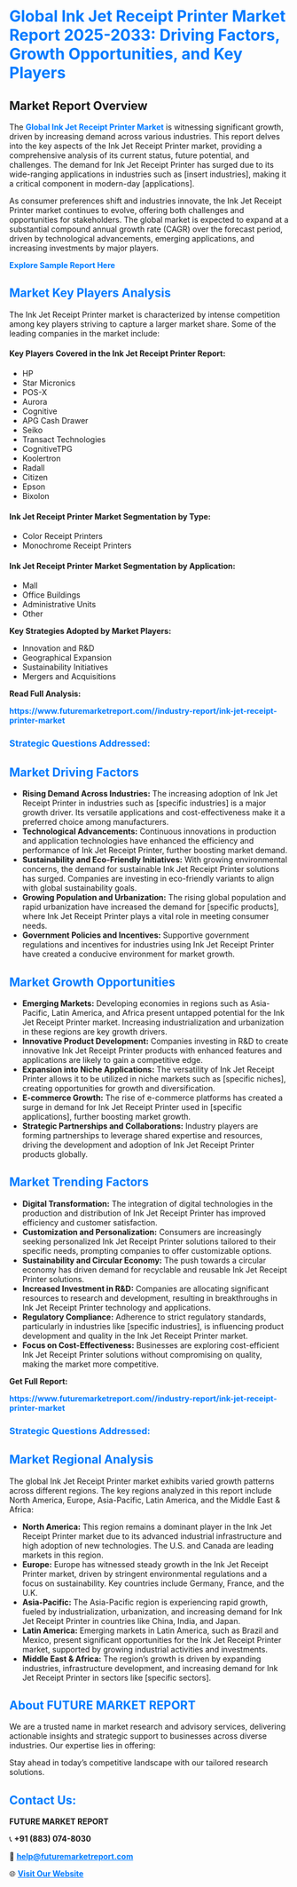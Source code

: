 <h1 style="color: #007BFF;">Global Ink Jet Receipt Printer Market Report 2025-2033: Driving Factors, Growth Opportunities, and Key Players</h1>

<section id="overview">
<h2>Market Report Overview</h2>
<p>The <a href="https://www.futuremarketreport.com//industry-report/ink-jet-receipt-printer-market" style="color: #007BFF; text-decoration: none;"><strong>Global Ink Jet Receipt Printer Market</strong></a> is witnessing significant growth, driven by increasing demand across various industries. This report delves into the key aspects of the Ink Jet Receipt Printer market, providing a comprehensive analysis of its current status, future potential, and challenges. The demand for Ink Jet Receipt Printer has surged due to its wide-ranging applications in industries such as [insert industries], making it a critical component in modern-day [applications].</p>
<p>As consumer preferences shift and industries innovate, the Ink Jet Receipt Printer market continues to evolve, offering both challenges and opportunities for stakeholders. The global market is expected to expand at a substantial compound annual growth rate (CAGR) over the forecast period, driven by technological advancements, emerging applications, and increasing investments by major players.</p>
</section>

<section id="overview">
<p><a href="https://www.futuremarketreport.com//request-sample/reportId=89921" style="color: #007BFF; text-decoration: none;"><strong>Explore Sample Report Here</strong></a></p>
</section>

<section id="key-players">
<h2 style="color: #007BFF;">Market Key Players Analysis</h2>
<p>The Ink Jet Receipt Printer market is characterized by intense competition among key players striving to capture a larger market share. Some of the leading companies in the market include:</p>
<h4>Key Players Covered in the Ink Jet Receipt Printer Report:</h4>
<ul><li>HP</li><li>Star Micronics</li><li>POS-X</li><li>Aurora</li><li>Cognitive</li><li>APG Cash Drawer</li><li>Seiko</li><li>Transact Technologies</li><li>CognitiveTPG</li><li>Koolertron</li><li>Radall</li><li>Citizen</li><li>Epson</li><li>Bixolon</li></ul>
<h4>Ink Jet Receipt Printer Market Segmentation by Type:</h4>
<ul><li>Color Receipt Printers</li><li>Monochrome Receipt Printers</li></ul>

<h4>Ink Jet Receipt Printer Market Segmentation by Application:</h4>
<ul><li>Mall</li><li>Office Buildings</li><li>Administrative Units</li><li>Other</li></ul>
<p><strong>Key Strategies Adopted by Market Players:</strong></p>
<ul>
<li>Innovation and R&D</li>
<li>Geographical Expansion</li>
<li>Sustainability Initiatives</li>
<li>Mergers and Acquisitions</li>
</ul>
</section>

<section>
<p><strong>Read Full Analysis: </strong></p><a href="https://www.futuremarketreport.com//industry-report/ink-jet-receipt-printer-market" style="color: #007BFF; text-decoration: none;"><strong>https://www.futuremarketreport.com//industry-report/ink-jet-receipt-printer-market</strong></a>
<h3 style="color: #007BFF;">Strategic Questions Addressed:</h3>
</section>

<section id="driving-factors">
<h2 style="color: #007BFF;">Market Driving Factors</h2>
<ul>
<li><strong>Rising Demand Across Industries:</strong> The increasing adoption of Ink Jet Receipt Printer in industries such as [specific industries] is a major growth driver. Its versatile applications and cost-effectiveness make it a preferred choice among manufacturers.</li>
<li><strong>Technological Advancements:</strong> Continuous innovations in production and application technologies have enhanced the efficiency and performance of Ink Jet Receipt Printer, further boosting market demand.</li>
<li><strong>Sustainability and Eco-Friendly Initiatives:</strong> With growing environmental concerns, the demand for sustainable Ink Jet Receipt Printer solutions has surged. Companies are investing in eco-friendly variants to align with global sustainability goals.</li>
<li><strong>Growing Population and Urbanization:</strong> The rising global population and rapid urbanization have increased the demand for [specific products], where Ink Jet Receipt Printer plays a vital role in meeting consumer needs.</li>
<li><strong>Government Policies and Incentives:</strong> Supportive government regulations and incentives for industries using Ink Jet Receipt Printer have created a conducive environment for market growth.</li>
</ul>
</section>

<section id="growth-opportunities">
<h2 style="color: #007BFF;">Market Growth Opportunities</h2>
<ul>
<li><strong>Emerging Markets:</strong> Developing economies in regions such as Asia-Pacific, Latin America, and Africa present untapped potential for the Ink Jet Receipt Printer market. Increasing industrialization and urbanization in these regions are key growth drivers.</li>
<li><strong>Innovative Product Development:</strong> Companies investing in R&D to create innovative Ink Jet Receipt Printer products with enhanced features and applications are likely to gain a competitive edge.</li>
<li><strong>Expansion into Niche Applications:</strong> The versatility of Ink Jet Receipt Printer allows it to be utilized in niche markets such as [specific niches], creating opportunities for growth and diversification.</li>
<li><strong>E-commerce Growth:</strong> The rise of e-commerce platforms has created a surge in demand for Ink Jet Receipt Printer used in [specific applications], further boosting market growth.</li>
<li><strong>Strategic Partnerships and Collaborations:</strong> Industry players are forming partnerships to leverage shared expertise and resources, driving the development and adoption of Ink Jet Receipt Printer products globally.</li>
</ul>
</section>

<section id="trending-factors">
<h2 style="color: #007BFF;">Market Trending Factors</h2>
<ul>
<li><strong>Digital Transformation:</strong> The integration of digital technologies in the production and distribution of Ink Jet Receipt Printer has improved efficiency and customer satisfaction.</li>
<li><strong>Customization and Personalization:</strong> Consumers are increasingly seeking personalized Ink Jet Receipt Printer solutions tailored to their specific needs, prompting companies to offer customizable options.</li>
<li><strong>Sustainability and Circular Economy:</strong> The push towards a circular economy has driven demand for recyclable and reusable Ink Jet Receipt Printer solutions.</li>
<li><strong>Increased Investment in R&D:</strong> Companies are allocating significant resources to research and development, resulting in breakthroughs in Ink Jet Receipt Printer technology and applications.</li>
<li><strong>Regulatory Compliance:</strong> Adherence to strict regulatory standards, particularly in industries like [specific industries], is influencing product development and quality in the Ink Jet Receipt Printer market.</li>
<li><strong>Focus on Cost-Effectiveness:</strong> Businesses are exploring cost-efficient Ink Jet Receipt Printer solutions without compromising on quality, making the market more competitive.</li>
</ul>
</section>

<section>
<p><strong>Get Full Report: </strong></p><a href="https://www.futuremarketreport.com//industry-report/ink-jet-receipt-printer-market" style="color: #007BFF; text-decoration: none;"><strong>https://www.futuremarketreport.com//industry-report/ink-jet-receipt-printer-market</strong></a>
<h3 style="color: #007BFF;">Strategic Questions Addressed:</h3>
</section>


<section id="regional-analysis">
<h2 style="color: #007BFF;">Market Regional Analysis</h2>
<p>The global Ink Jet Receipt Printer market exhibits varied growth patterns across different regions. The key regions analyzed in this report include North America, Europe, Asia-Pacific, Latin America, and the Middle East & Africa:</p>
<ul>
<li><strong>North America:</strong> This region remains a dominant player in the Ink Jet Receipt Printer market due to its advanced industrial infrastructure and high adoption of new technologies. The U.S. and Canada are leading markets in this region.</li>
<li><strong>Europe:</strong> Europe has witnessed steady growth in the Ink Jet Receipt Printer market, driven by stringent environmental regulations and a focus on sustainability. Key countries include Germany, France, and the U.K.</li>
<li><strong>Asia-Pacific:</strong> The Asia-Pacific region is experiencing rapid growth, fueled by industrialization, urbanization, and increasing demand for Ink Jet Receipt Printer in countries like China, India, and Japan.</li>
<li><strong>Latin America:</strong> Emerging markets in Latin America, such as Brazil and Mexico, present significant opportunities for the Ink Jet Receipt Printer market, supported by growing industrial activities and investments.</li>
<li><strong>Middle East & Africa:</strong> The region’s growth is driven by expanding industries, infrastructure development, and increasing demand for Ink Jet Receipt Printer in sectors like [specific sectors].</li>
</ul>
</section>

<footer>
<h2 style="color: #007BFF;">About FUTURE MARKET REPORT</h2>
<p>We are a trusted name in market research and advisory services, delivering actionable insights and strategic support to businesses across diverse industries. Our expertise lies in offering:</p>

<p>Stay ahead in today’s competitive landscape with our tailored research solutions.</p>

<h2 style="color: #007BFF;">Contact Us:</h2>
<p><strong>FUTURE MARKET REPORT</strong></p>
<p>📞 <strong>+91 (883) 074-8030</strong></p>
<p>📧 <strong><a href="mailto:help@futuremarketreport.com" style="color: #007BFF;">help@futuremarketreport.com</a></strong></p>
<p>🌐 <strong><a href="https://www.futuremarketreport.com/" style="color: #007BFF;">Visit Our Website</a></strong></p>
</footer>